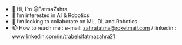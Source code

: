 - 👋 Hi, I’m @FatmaZahra
- 👀 I’m interested in AI & Robotics
- 💞️ I’m looking to collaborate on ML, DL and Robotics 
- 📫 How to reach me : e-mail: zahrafatma@roketmail.com / linkedin : www.linkedin.com/in/trabelsifatmazahra21

<!---
TFZAI/TFZAI is a ✨ special ✨ repository because its `README.md` (this file) appears on your GitHub profile.
You can click the Preview link to take a look at your changes.
--->
